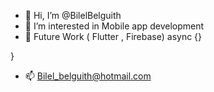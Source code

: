 - 👋 Hi, I’m @BilelBelguith
- 👀 I’m interested in Mobile app development 
- 🌱 Future<App> Work ( Flutter , Firebase) async {}
       
}
- 📫 Bilel_belguith@hotmail.com

<!---
BilelBelguith/BilelBelguith is a ✨ special ✨ repository because its `README.md` (this file) appears on your GitHub profile.
You can click the Preview link to take a look at your changes.
--->
